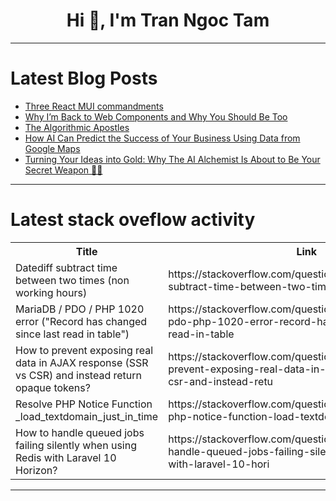 <h1 align="center">Hi 👋, I'm Tran Ngoc Tam</h1>

---

# Latest Blog Posts 
<!-- BLOG-POST-LIST:START -->
- [Three React MUI commandments](https://dev.to/techwood/three-react-mui-commandments-1lk)
- [Why I’m Back to Web Components and Why You Should Be Too](https://dev.to/fedtti/why-im-back-to-web-components-and-why-you-should-be-too-n5h)
- [The Algorithmic Apostles](https://dev.to/rawveg/the-algorithmic-apostles-55ff)
- [How AI Can Predict the Success of Your Business Using Data from Google Maps](https://dev.to/noraina_nordin/how-ai-can-predict-the-success-of-your-business-using-data-from-google-maps-3821)
- [Turning Your Ideas into Gold: Why The AI Alchemist Is About to Be Your Secret Weapon 🧙‍♂️](https://dev.to/theaialchemist2025/turning-your-ideas-into-gold-why-the-ai-alchemist-is-about-to-be-your-secret-weapon-1j8j)
<!-- BLOG-POST-LIST:END -->

---

# Latest stack oveflow activity
<table>
  <tr><th>Title</th><th>Link</th></tr>
  <!-- STACKOVERFLOW:START --><tr><td>Datediff subtract time between two times &lpar;non working hours&rpar;</td><td>https://stackoverflow.com/questions/79767098/datediff-subtract-time-between-two-times-non-working-hours</td></tr><tr><td>MariaDB / PDO / PHP 1020 error &lpar;&quot;Record has changed since last read in table&quot;&rpar;</td><td>https://stackoverflow.com/questions/79767034/mariadb-pdo-php-1020-error-record-has-changed-since-last-read-in-table</td></tr><tr><td>How to prevent exposing real data in AJAX response &lpar;SSR vs CSR&rpar; and instead return opaque tokens?</td><td>https://stackoverflow.com/questions/79766981/how-to-prevent-exposing-real-data-in-ajax-response-ssr-vs-csr-and-instead-retu</td></tr><tr><td>Resolve PHP Notice Function _load_textdomain_just_in_time</td><td>https://stackoverflow.com/questions/79766951/resolve-php-notice-function-load-textdomain-just-in-time</td></tr><tr><td>How to handle queued jobs failing silently when using Redis with Laravel 10 Horizon?</td><td>https://stackoverflow.com/questions/79766883/how-to-handle-queued-jobs-failing-silently-when-using-redis-with-laravel-10-hori</td></tr><!-- STACKOVERFLOW:END -->
</table>

---


